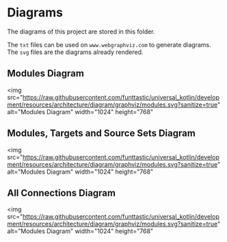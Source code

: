 # Diagrams

The diagrams of this project are stored in this folder.

The `txt` files can be used on `www.webgraphviz.com` to generate diagrams.
The `svg` files are the diagrams already rendered.

## Modules Diagram

<img
    src="https://raw.githubusercontent.com/funttastic/universal_kotlin/development/resources/architecture/diagram/graphviz/modules.svg?sanitize=true"
    alt="Modules Diagram"
    width="1024"
    height="768"
>

## Modules, Targets and Source Sets Diagram

<img
    src="https://raw.githubusercontent.com/funttastic/universal_kotlin/development/resources/architecture/diagram/graphviz/modules.svg?sanitize=true"
    alt="Modules Diagram"
    width="1024"
    height="768"
>

## All Connections Diagram

<img
    src="https://raw.githubusercontent.com/funttastic/universal_kotlin/development/resources/architecture/diagram/graphviz/modules.svg?sanitize=true"
    alt="Modules Diagram"
    width="1024"
    height="768"
>
